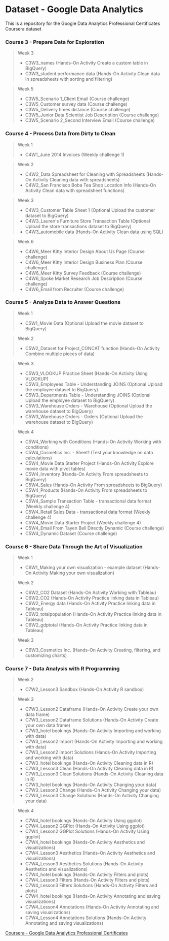 # Dataset - Google Data Analytics
This is a repository for the Google Data Analytics Professional Certificates Coursera dataset

### Course 3 - Prepare Data for Exploration
> Week 3
> - C3W3_names (Hands-On Activity Create a custom table in BigQuery)
> - C3W3_student performance data (Hands-On Activity Clean data in spreadsheets with sorting and filtering)

> Week 5
> - C3W5_Scenario 1_Client Email (Course challenge)
> - C3W5_Customer survey data (Course challenge)
> - C3W5_Delivery times distance (Course challenge)
> - C3W5_Junior Data Scientist Job Description (Course challenge)
> - C3W5_Scenario 2_Second Interview Email (Course challenge)

### Course 4 - Process Data from Dirty to Clean
> Week 1
> - C4W1_June 2014 Invoices (Weekly challenge 1)

> Week 2
> - C4W2_Data Spreadsheet for Cleaning with Spreadsheets (Hands-On Activity Cleaning data with spreadsheets)
> - C4W2_San Francisco Boba Tea Shop Location Info (Hands-On Activity Clean data with spreadsheet functions)

> Week 3
> - C4W3_Customer Table Sheet 1 (Optional Upload the customer dataset to BigQuery)
> - C4W3_Lauren's Furniture Store Transaction Table (Optional Upload the store transactions dataset to BigQuery)
> - C4W3_automobile data (Hands-On Activity Clean data using SQL)

> Week 6
> - C4W6_Meer Kitty Interior Design About Us Page (Course challenge)
> - C4W6_Meer Kitty Interior Design Business Plan (Course challenge)
> - C4W6_Meer Kitty Survey Feedback (Course challenge)
> - C4W6_Spoke Market Research Job Description (Course challenge)
> - C4W6_Email from Recruiter (Course challenge)

### Course 5 - Analyze Data to Answer Questions
> Week 1
> - C5W1_Movie Data (Optional Upload the movie dataset to BigQuery)

> Week 2
> - C5W2_Dataset for Project_CONCAT function (Hands-On Activity Combine multiple pieces of data)

> Week 3
> - C5W3_VLOOKUP Practice Sheet (Hands-On Activity Using VLOOKUP)
> - C5W3_Employees Table - Understanding JOINS (Optional Upload the employee dataset to BigQuery)
> - C5W3_Departments Table - Understanding JOINS (Optional Upload the employee dataset to BigQuery)
> - C5W3_Warehouse Orders - Warehouse (Optional Upload the warehouse dataset to BigQuery)
> - C5W3_Warehouse Orders - Orders (Optional Upload the warehouse dataset to BigQuery)

> Week 4
> - C5W4_Working with Conditions (Hands-On Activity Working with conditions)
> - C5W4_Cosmetics Inc. - Sheet1 (Test your knowledge on data calculations)
> - C5W4_Movie Data Starter Project (Hands-On Activity Explore movie data with pivot tables)
> - C5W4_Inventory (Hands-On Activity From spreadsheets to BigQuery)
> - C5W4_Sales (Hands-On Activity From spreadsheets to BigQuery)
> - C5W4_Products (Hands-On Activity From spreadsheets to BigQuery)
> - C5W4_Sample Transaction Table - transactional data format (Weekly challenge 4)
> - C5W4_Retail Sales Data - transactional data format (Weekly challenge 4)
> - C5W4_Movie Data Starter Project (Weekly challenge 4)
> - C5W4_Email From Tayen Bell Directly Dynamic (Course challenge)
> - C5W4_Dynamic Dataset (Course challenge)

### Course 6 - Share Data Through the Art of Visualization
> Week 1
> - C6W1_Making your own visualization - example dataset (Hands-On Activity Making your own visualization)

> Week 2
> - C6W2_CO2 Dataset (Hands-On Activity Working with Tableau)
> - C6W2_CO2 (Hands-On Activity Practice linking data in Tableau)
> - C6W2_Energy data (Hands-On Activity Practice linking data in Tableau)
> - C6W2_totalpopulation (Hands-On Activity Practice linking data in Tableau)
> - C6W2_gdptotal (Hands-On Activity Practice linking data in Tableau)

> Week 3
> - C6W3_Cosmetics Inc. (Hands-On Activity Creating, filtering, and customizing charts)

### Course 7 - Data Analysis with R Programming
> Week 2
> - C7W2_Lesson3 Sandbox (Hands-On Activity R sandbox)

> Week 3
> - C7W3_Lesson2 Dataframe (Hands-On Activity Create your own data frame)
> - C7W3_Lesson2 Dataframe Solutions (Hands-On Activity Create your own data frame)
> - C7W3_hotel bookings (Hands-On Activity Importing and working with data)
> - C7W3_Lesson2 Import (Hands-On Activity Importing and working with data)
> - C7W3_Lesson2 Import Solutions (Hands-On Activity Importing and working with data)
> - C7W3_hotel bookings (Hands-On Activity Cleaning data in R)
> - C7W3_Lesson3 Clean (Hands-On Activity Cleaning data in R)
> - C7W3_Lesson3 Clean Solutions (Hands-On Activity Cleaning data in R)
> - C7W3_hotel bookings (Hands-On Activity Changing your data)
> - C7W3_Lesson3 Change (Hands-On Activity Changing your data)
> - C7W3_Lesson3 Change Solutions (Hands-On Activity Changing your data)

> Week 4
> - C7W4_hotel bookings (Hands-On Activity Using ggplot)
> - C7W4_Lesson2 GGPlot (Hands-On Activity Using ggplot)
> - C7W4_Lesson2 GGPlot Solutions (Hands-On Activity Using ggplot)
> - C7W4_hotel bookings (Hands-On Activity Aesthetics and visualizations)
> - C7W4_Lesson3 Aesthetics (Hands-On Activity Aesthetics and visualizations)
> - C7W4_Lesson3 Aesthetics Solutions (Hands-On Activity Aesthetics and visualizations)
> - C7W4_hotel bookings (Hands-On Activity Filters and plots)
> - C7W4_Lesson3 Filters (Hands-On Activity Filters and plots)
> - C7W4_Lesson3 Filters Solutions (Hands-On Activity Filters and plots)
> - C7W4_hotel bookings (Hands-On Activity Annotating and saving visualizations)
> - C7W4_Lesson4 Annotations (Hands-On Activity Annotating and saving visualizations)
> - C7W4_Lesson4 Annotations Solutions (Hands-On Activity Annotating and saving visualizations)

[Coursera - Google Data Analytics Professional Certificates](https://www.coursera.org/professional-certificates/google-data-analytics "Coursera - Google Data Analytics Professional Certificates")
